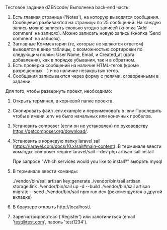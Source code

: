 Тестовое задание dZENcode/
Выполнена back-end часть:
1. Есть главная страница ('Notes'), на которую выводятся сообщения.
    Сообщения разбиваются на страницы по 25 сообщений.
    На каждую запись можно записать сколько угодно записей (кнопка 'Add comment' на записях).
    Можно записать новую запись (кнопка 'Send comment' на записях).
2. Заглавные Комментарии (те, которые не являются ответом) выводятся в виде таблицы, с возможностью сортировки по следующим полям: 
    User Name, Email, и Created_at (дата добавления), как в порядке убывания, так и в обратном.
3.  Есть проверка сообщений на наличие HTML-тегов (кроме разрешенных <a href=”” title=””> </a> <code> </code> <i> </i> <strong> </strong>)
    и на наличие незакрытых тегов.
4. Сообщения записываются через форму с полями, оговоренными в задании.

Для того, чтобы развернуть проект, необходимо:
1. Открыть терминал, в корневой папке проекта.
2. Скопировать файл .env.example и переименовать в .env 
    Проследить чтобы в имени .env не было начальных или конечных пробелов.
3. Установить composer (если он не установлен) по руководству https://getcomposer.org/download/.
4. Установить в корневую папку laravel sail (https://laravel.com/docs/10.x/sail#main-content). В терминале ввести команды:
    composer require laravel/sail --dev
    php artisan sail:install

    При запросе "Which services would you like to install?" выбрать mysql

5. В терминале ввести команды:

    ./vendor/bin/sail artisan key:generate
    ./vendor/bin/sail artisan storage:link
    ./vendor/bin/sail up -d --build
    ./vendor/bin/sail artisan migrate --seed
    ./vendor/bin/sail npm run dev (рекомендуется в другой вкладке)
6. В браузере открыть http://localhost/.
7. Зарегистрироваться ('Register') или залогиниться (email 'test@test.com', пароль 'test1234').
